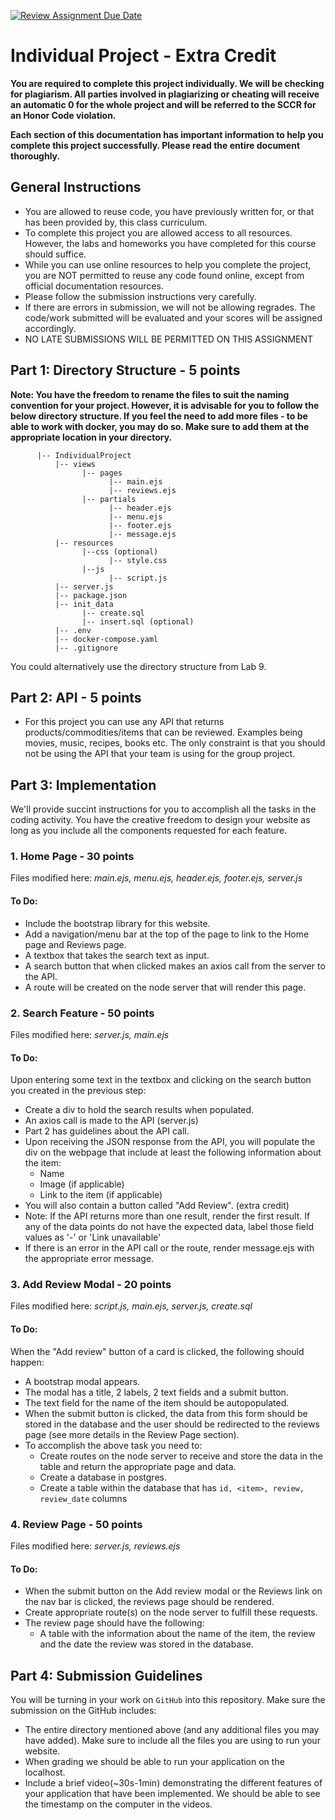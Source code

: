 [![Review Assignment Due Date](https://classroom.github.com/assets/deadline-readme-button-24ddc0f5d75046c5622901739e7c5dd533143b0c8e959d652212380cedb1ea36.svg)](https://classroom.github.com/a/Oag1Fu0y)
# Individual Project - Extra Credit


**You are required to complete this project individually. We will be checking for plagiarism. All parties involved in plagiarizing or cheating will receive an automatic 0 for the whole project and will be referred to the SCCR for an Honor Code violation.**

**Each section of this documentation has important information to help you complete this project successfully. Please read the entire document thoroughly.**

## General Instructions
*   You are allowed to reuse code, you have previously written for, or that has been provided by, this class curriculum.
*   To complete this project you are allowed access to all resources. However, the labs and homeworks you have completed for this course should suffice.
*   While you can use online resources to help you complete the project, you are NOT permitted to reuse any code found online, except from official documentation resources.
*   Please follow the submission instructions very carefully.
*   If there are errors in submission, we will not be allowing regrades. The code/work submitted will be evaluated and your scores will be assigned accordingly.
*   NO LATE SUBMISSIONS WILL BE PERMITTED ON THIS ASSIGNMENT



## Part 1: Directory Structure - 5 points

**Note: You have the freedom to rename the files to suit the naming convention for your project. However, it is advisable for you to follow the below directory structure. If you feel the need to add more files - to be able to work with docker, you may do so. Make sure to add them at the appropriate location in your directory.**

          |-- IndividualProject
              |-- views
                    |-- pages
                          |-- main.ejs
                          |-- reviews.ejs
                    |-- partials
                          |-- header.ejs
                          |-- menu.ejs
                          |-- footer.ejs
                          |-- message.ejs
              |-- resources 
                    |--css (optional)
                          |-- style.css
                    |--js
                          |-- script.js
              |-- server.js
              |-- package.json
              |-- init_data
                    |-- create.sql
                    |-- insert.sql (optional)
              |-- .env
              |-- docker-compose.yaml
              |-- .gitignore
        

You could alternatively use the directory structure from Lab 9. 

## Part 2: API - 5 points

*   For this project you can use any API that returns products/commodities/items that can be reviewed. Examples being movies, music, recipes, books etc. The only constraint is that you should not be using the API that your team is using for the group project. 

## Part 3: Implementation

We'll provide succint instructions for you to accomplish all the tasks in the coding activity. You have the creative freedom to design your website as long as you include all the components requested for each feature. 

### 1. Home Page - 30 points

Files modified here: _main.ejs, menu.ejs, header.ejs, footer.ejs, server.js_

#### To Do:

*   Include the bootstrap library for this website.
*   Add a navigation/menu bar at the top of the page to link to the Home page and Reviews page.
*   A textbox that takes the search text as input.
*   A search button that when clicked makes an axios call from the server to the API.
*   A route will be created on the node server that will render this page.

### 2. Search Feature - 50 points

Files modified here: _server.js, main.ejs_

#### To Do:

Upon entering some text in the textbox and clicking on the search button you created in the previous step:

*   Create a div to hold the search results when populated.
*   An axios call is made to the API (server.js)
*   Part 2 has guidelines about the API call.
*   Upon receiving the JSON response from the API, you will populate the div on the webpage that include at least the following information about the item:
    *   Name
    *   Image (if applicable)
    *   Link to the item (if applicable)
*   You will also contain a button called "Add Review". (extra credit)
*   Note: If the API returns more than one result, render the first result. If any of the data points do not have the expected data, label those field values as '-' or 'Link unavailable'
*   If there is an error in the API call or the route, render message.ejs with the appropriate error message.

### 3. Add Review Modal - 20 points

Files modified here: _script.js, main.ejs, server.js, create.sql_

#### To Do:

When the "Add review" button of a card is clicked, the following should happen:

*   A bootstrap modal appears.
*   The modal has a title, 2 labels, 2 text fields and a submit button.
*   The text field for the name of the item should be autopopulated.
*   When the submit button is clicked, the data from this form should be stored in the database and the user should be redirected to the reviews page (see more details in the Review Page section).
*   To accomplish the above task you need to:
    *   Create routes on the node server to receive and store the data in the table and return the appropriate page and data.
    *   Create a database in postgres.
    *   Create a table within the database that has `id, <item>, review, review_date` columns

### 4. Review Page - 50 points

Files modified here: _server.js, reviews.ejs_

#### To Do:

*   When the submit button on the Add review modal or the Reviews link on the nav bar is clicked, the reviews page should be rendered.
*   Create appropriate route(s) on the node server to fulfill these requests.
*   The review page should have the following:
    *   A table with the information about the name of the item, the review and the date the review was stored in the database.

## Part 4: Submission Guidelines

You will be turning in your work on `GitHub` into this repository. Make sure the submission on the GitHub includes:

*   The entire directory mentioned above (and any additional files you may have added). Make sure to include all the files you are using to run your website.
*   When grading we should be able to run your application on the localhost.
*   Include a brief video(~30s-1min) demonstrating the different features of your application that have been implemented. We should be able to see the timestamp on the computer in the videos.
